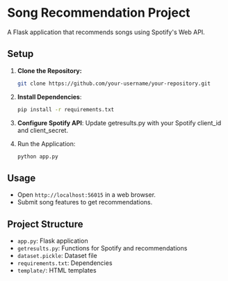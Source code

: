 # Song Recommendation Project

A Flask application that recommends songs using Spotify's Web API.

## Setup

1. **Clone the Repository:**

   ```bash
   git clone https://github.com/your-username/your-repository.git
2. **Install Dependencies**:
   ```bash
   pip install -r requirements.txt
3. **Configure Spotify API**:
Update getresults.py with your Spotify client_id and client_secret.   
4. Run the Application:
   ```bash
   python app.py

## Usage

- Open `http://localhost:56015` in a web browser.
- Submit song features to get recommendations.

## Project Structure

- `app.py`: Flask application
- `getresults.py`: Functions for Spotify and recommendations
- `dataset.pickle`: Dataset file
- `requirements.txt`: Dependencies
- `template/`: HTML templates
